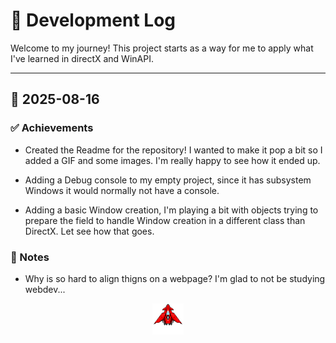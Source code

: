 # 📝 Development Log

Welcome to my journey! This project starts as a way for me to apply what I've learned in directX and WinAPI. 

---

## 📅 2025-08-16
### ✅ Achievements

- Created the Readme for the repository! I wanted to make it pop a bit so I added a GIF and some images. 
I'm really happy to see how it ended up.

- Adding a Debug console to my empty project, since it has subsystem Windows it would normally not have a console. 
- Adding a basic Window creation, I'm playing a bit with objects trying to prepare the field to handle Window creation in a different class than DirectX. Let see how that goes.

### 🔧 Notes
- Why is so hard to align thigns on a webpage? I'm glad to not be studying webdev...

<p align="center">
  <img src="../assets/Aerial_gif.gif" width="50" height="50"/>
</p>


